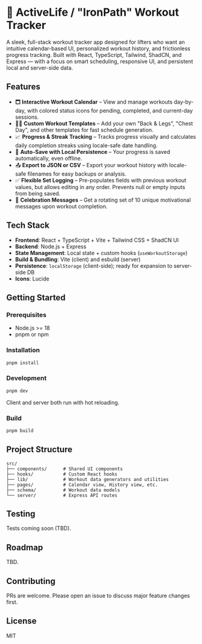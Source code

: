 # 💪 ActiveLife / "IronPath" Workout Tracker

A sleek, full-stack workout tracker app designed for lifters who want an intuitive calendar-based UI, personalized workout history, and frictionless progress tracking. Built with React, TypeScript, Tailwind, ShadCN, and Express — with a focus on smart scheduling, responsive UI, and persistent local and server-side data.

## Features

- 🗖️ **Interactive Workout Calendar** – View and manage workouts day-by-day, with colored status icons for pending, completed, and current-day sessions.
- 🏋️‍♂️ **Custom Workout Templates** – Add your own "Back & Legs", "Chest Day", and other templates for fast schedule generation.
- 📈 **Progress & Streak Tracking** – Tracks progress visually and calculates daily completion streaks using locale-safe date handling.
- 🧠 **Auto-Save with Local Persistence** – Your progress is saved automatically, even offline.
- 📤 **Export to JSON or CSV** – Export your workout history with locale-safe filenames for easy backups or analysis.
- ✅ **Flexible Set Logging** – Pre-populates fields with previous workout values, but allows editing in any order. Prevents null or empty inputs from being saved.
- 🎉 **Celebration Messages** – Get a rotating set of 10 unique motivational messages upon workout completion.

## Tech Stack

- **Frontend**: React + TypeScript + Vite + Tailwind CSS + ShadCN UI
- **Backend**: Node.js + Express
- **State Management**: Local state + custom hooks (`useWorkoutStorage`)
- **Build & Bundling**: Vite (client) and esbuild (server)
- **Persistence**: `localStorage` (client-side); ready for expansion to server-side DB
- **Icons**: Lucide

## Getting Started

### Prerequisites

- Node.js >= 18
- pnpm or npm

### Installation

```bash
pnpm install
```

### Development

```bash
pnpm dev
```

Client and server both run with hot reloading.

### Build

```bash
pnpm build
```

## Project Structure

```
src/
├── components/      # Shared UI components
├── hooks/           # Custom React hooks
├── lib/             # Workout data generators and utilities
├── pages/           # Calendar view, History view, etc.
├── schema/          # Workout data models
└── server/          # Express API routes
```

## Testing

Tests coming soon (TBD).

## Roadmap

TBD.

## Contributing

PRs are welcome. Please open an issue to discuss major feature changes first.

## License

MIT
